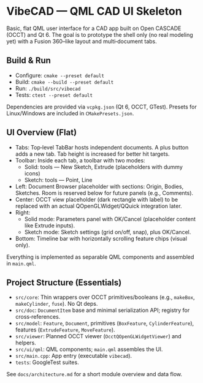 # VibeCAD — QML CAD UI Skeleton

Basic, flat QML user interface for a CAD app built on Open CASCADE (OCCT) and Qt 6. The goal is to prototype the shell only (no real modeling yet) with a Fusion 360–like layout and multi‑document tabs.

## Build & Run

- Configure: `cmake --preset default`
- Build: `cmake --build --preset default`
- Run: `./build/src/vibecad`
- Tests: `ctest --preset default`

Dependencies are provided via `vcpkg.json` (Qt 6, OCCT, GTest). Presets for Linux/Windows are included in `CMakePresets.json`.

## UI Overview (Flat)

- Tabs: Top‑level TabBar hosts independent documents. A plus button adds a new tab. Tab height is increased for better hit targets.
- Toolbar: Inside each tab, a toolbar with two modes:
  - Solid: tools — New Sketch, Extrude (placeholders with dummy icons)
  - Sketch: tools — Point, Line
- Left: Document Browser placeholder with sections: Origin, Bodies, Sketches. Room is reserved below for future panels (e.g., Comments).
- Center: OCCT view placeholder (dark rectangle with label) to be replaced with an actual QOpenGLWidget/QQuick integration later.
- Right:
  - Solid mode: Parameters panel with OK/Cancel (placeholder content like Extrude inputs).
  - Sketch mode: Sketch settings (grid on/off, snap), plus OK/Cancel.
- Bottom: Timeline bar with horizontally scrolling feature chips (visual only).

Everything is implemented as separable QML components and assembled in `main.qml`.

## Project Structure (Essentials)

- `src/core`: Thin wrappers over OCCT primitives/booleans (e.g., `makeBox`, `makeCylinder`, `fuse`). No Qt deps.
- `src/doc`: `DocumentItem` base and minimal serialization API; registry for cross‑references.
- `src/model`: `Feature`, `Document`, primitives (`BoxFeature`, `CylinderFeature`), features (`ExtrudeFeature`, `MoveFeature`).
- `src/viewer`: Planned OCCT viewer (`OcctQOpenGLWidgetViewer`) and helpers.
- `src/ui/qml`: QML components; `main.qml` assembles the UI.
- `src/main.cpp`: App entry (executable `vibecad`).
- `tests`: GoogleTest suites.

See `docs/architecture.md` for a short module overview and data flow.
